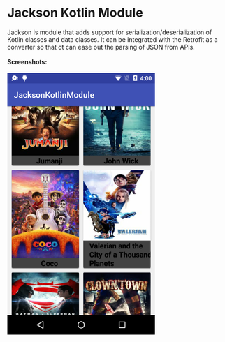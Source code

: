 # Jackson Kotlin Module
Jackson is module that adds support for serialization/deserialization of Kotlin classes and data classes. It can be integrated with the Retrofit as a converter so that ot can ease out the parsing of JSON from APIs.
<br><br>
<b>Screenshots:</b>
<br><br>
<img src="jackson.png" height="600px"/>
